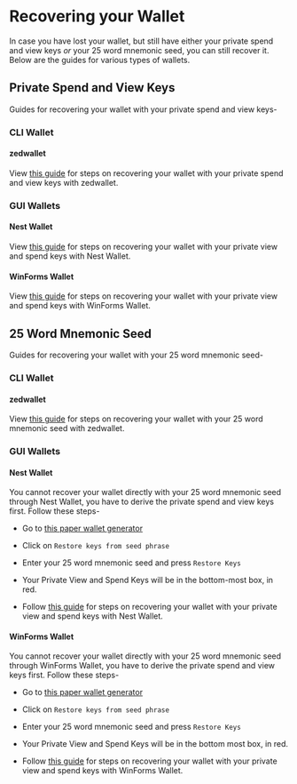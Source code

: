 # Recovering your Wallet

In case you have lost your wallet, but still have either your private spend and view keys *or* your 25 word mnemonic seed, you can still recover it. Below are the guides for various types of wallets.

## Private Spend and View Keys

Guides for recovering your wallet with your private spend and view keys-

### CLI Wallet<a name="keys-cli-wallet"></a>

#### zedwallet<a name="keys-simple-wallet"></a>

View [this guide](Using-Simplewallet#private-spend-and-view-keys) for steps on recovering your wallet with your private spend and view keys with zedwallet.

### GUI Wallets<a name="keys-gui-wallet"></a>

#### Nest Wallet<a name="keys-nest-wallet"></a>

View [this guide](Using-nest-wallet#private-view-and-spend-keys) for steps on recovering your wallet with your private view and spend keys with Nest Wallet.

#### WinForms Wallet<a name="keys-winforms-wallet"></a>

View [this guide](Using-winforms-wallet#private-view-and-spend-keys) for steps on recovering your wallet with your private view and spend keys with WinForms Wallet.

## 25 Word Mnemonic Seed

Guides for recovering your wallet with your 25 word mnemonic seed-

### CLI Wallet<a name="25-cli-wallet"></a>

#### zedwallet<a name="25-simple-wallet"></a>

View [this guide](Using-Simplewallet#25-word-mnemonic-seed) for steps on recovering your wallet with your 25 word mnemonic seed with zedwallet.

### GUI Wallets<a name="25-gui-wallet"></a>

#### Nest Wallet<a name="25-nest-wallet"></a>

You cannot recover your wallet directly with your 25 word mnemonic seed through Nest Wallet, you have to derive the private spend and view keys first. Follow these steps-

- Go to [this paper wallet generator](https://turtlecoin.lol/wallet)

- Click on `Restore keys from seed phrase`

- Enter your 25 word mnemonic seed and press `Restore Keys`

- Your Private View and Spend Keys will be in the bottom-most box, in red.

- Follow [this guide](Using-nest-wallet#private-view-and-spend-keys) for steps on recovering your wallet with your private view and spend keys with Nest Wallet.


#### WinForms Wallet<a name="25-winforms-wallet"></a>

You cannot recover your wallet directly with your 25 word mnemonic seed through WinForms Wallet, you have to derive the private spend and view keys first. Follow these steps-

- Go to [this paper wallet generator](https://turtlecoin.lol/wallet)

- Click on `Restore keys from seed phrase`

- Enter your 25 word mnemonic seed and press `Restore Keys`

- Your Private View and Spend Keys will be in the bottom most box, in red.

- Follow [this guide](Using-winforms-wallet#private-view-and-spend-keys) for steps on recovering your wallet with your private view and spend keys with WinForms Wallet.



